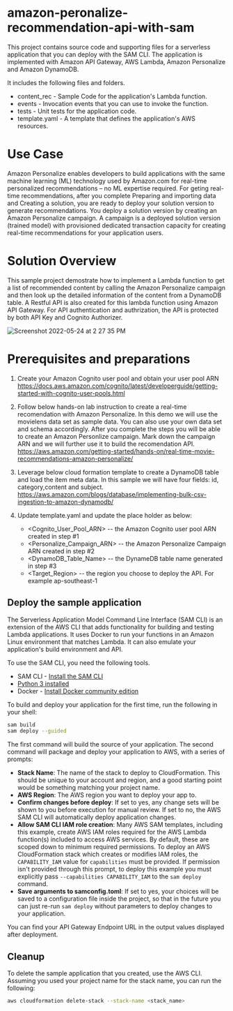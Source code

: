 # amazon-peronalize-recommendation-api-with-sam

This project contains source code and supporting files for a serverless application that you can deploy with the SAM CLI. The application is implemented with Amazon API Gateway, AWS Lambda, Amazon Personalize and Amazon DynamoDB.

It includes the following files and folders.

- content_rec - Sample Code for the application's Lambda function.
- events - Invocation events that you can use to invoke the function.
- tests - Unit tests for the application code. 
- template.yaml - A template that defines the application's AWS resources.

# Use Case

Amazon Personalize enables developers to build applications with the same machine learning (ML) technology used by Amazon.com for real-time personalized recommendations – no ML expertise required. For geting real-time recommendations, after you complete Preparing and importing data and Creating a solution, you are ready to deploy your solution version to generate recommendations. You deploy a solution version by creating an Amazon Personalize campaign. A campaign is a deployed solution version (trained model) with provisioned dedicated transaction capacity for creating real-time recommendations for your application users. 

# Solution Overview
This sample project demostrate how to implement a Lambda function to get a list of recommended content by calling the Amazon Personalize campaign and then look up the detailed information of the content from a DynamoDB table. A Restful API is also created for this lambda function using Amazon API Gateway. For API authentication and authrization, the API is protected by both API Key and Cognito Authorizer.

![Screenshot 2022-05-24 at 2 27 35 PM](https://user-images.githubusercontent.com/73056587/169967032-1532e9bb-ed4a-4c80-abcd-a02611f12930.png)


# Prerequisites and preparations
1. Create your Amazon Cognito user pool and obtain your user pool ARN
https://docs.aws.amazon.com/cognito/latest/developerguide/getting-started-with-cognito-user-pools.html

2. Follow below hands-on lab instruction to create a real-time recomendation with Amazon Personalize. In this demo we will use the movielens data set as sample data. You can also use your own data set and schema accordingly. After you complete the steps you will be able to create an Amazon Personlize campaign. Mark down the campaign ARN and we will further use it to build the recomendation API.
https://aws.amazon.com/getting-started/hands-on/real-time-movie-recommendations-amazon-personalize/

3. Leverage below cloud formation template to create a DynamoDB table and load the item meta data. In this sample we will have four fields: id, category,content and subject.
https://aws.amazon.com/blogs/database/implementing-bulk-csv-ingestion-to-amazon-dynamodb/

4. Update template.yaml and update the place holder as below:
    * <Cognito_User_Pool_ARN> -- the Amazon Cognito user pool ARN created in step #1
    * <Personalize_Campaign_ARN> -- the Amazon Personalize Campaign ARN created in step #2
    * <DynamoDB_Table_Name> -- the DynameDB table name generated in step #3
    * <Target_Region> -- the region you choose to deploy the API. For example ap-southeast-1


## Deploy the sample application

The Serverless Application Model Command Line Interface (SAM CLI) is an extension of the AWS CLI that adds functionality for building and testing Lambda applications. It uses Docker to run your functions in an Amazon Linux environment that matches Lambda. It can also emulate your application's build environment and API.

To use the SAM CLI, you need the following tools.

* SAM CLI - [Install the SAM CLI](https://docs.aws.amazon.com/serverless-application-model/latest/developerguide/serverless-sam-cli-install.html)
* [Python 3 installed](https://www.python.org/downloads/)
* Docker - [Install Docker community edition](https://hub.docker.com/search/?type=edition&offering=community)

To build and deploy your application for the first time, run the following in your shell:

```bash
sam build
sam deploy --guided
```

The first command will build the source of your application. The second command will package and deploy your application to AWS, with a series of prompts:

* **Stack Name**: The name of the stack to deploy to CloudFormation. This should be unique to your account and region, and a good starting point would be something matching your project name.
* **AWS Region**: The AWS region you want to deploy your app to.
* **Confirm changes before deploy**: If set to yes, any change sets will be shown to you before execution for manual review. If set to no, the AWS SAM CLI will automatically deploy application changes.
* **Allow SAM CLI IAM role creation**: Many AWS SAM templates, including this example, create AWS IAM roles required for the AWS Lambda function(s) included to access AWS services. By default, these are scoped down to minimum required permissions. To deploy an AWS CloudFormation stack which creates or modifies IAM roles, the `CAPABILITY_IAM` value for `capabilities` must be provided. If permission isn't provided through this prompt, to deploy this example you must explicitly pass `--capabilities CAPABILITY_IAM` to the `sam deploy` command.
* **Save arguments to samconfig.toml**: If set to yes, your choices will be saved to a configuration file inside the project, so that in the future you can just re-run `sam deploy` without parameters to deploy changes to your application.


You can find your API Gateway Endpoint URL in the output values displayed after deployment.

## Cleanup

To delete the sample application that you created, use the AWS CLI. Assuming you used your project name for the stack name, you can run the following:

```bash
aws cloudformation delete-stack --stack-name <stack_name>
```


